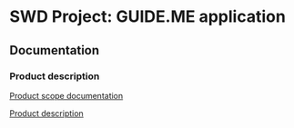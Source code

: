 # SWD Project: GUIDE.ME application

## Documentation
### Product description
[Product scope documentation](doc/productscope.md)

[Product description](doc/PRODUCTDESCRIPTION.docx)